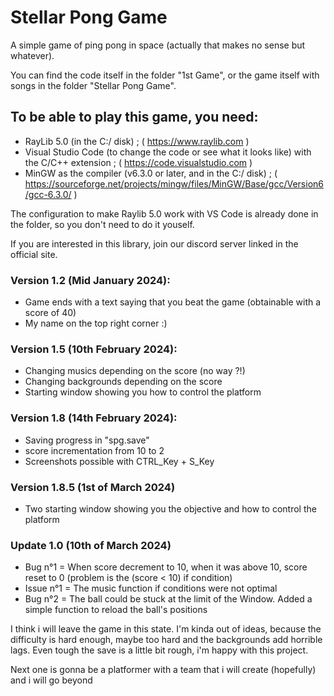 # Stellar Pong Game

A simple game of ping pong in space (actually that makes no sense but whatever).

You can find the code itself in the folder "1st Game", or the game itself with songs in the folder "Stellar Pong Game".

## To be able to play this game, you need:
- RayLib 5.0 (in the C:/ disk) ; ( https://www.raylib.com )
- Visual Studio Code (to change the code or see what it looks like) with the C/C++ extension ;
( https://code.visualstudio.com )
- MinGW as the compiler (v6.3.0 or later, and in the C:/ disk) ; ( https://sourceforge.net/projects/mingw/files/MinGW/Base/gcc/Version6/gcc-6.3.0/ )

The configuration to make Raylib 5.0 work with VS Code is already done in the folder, so you don't need to do it youself.

If you are interested in this library, join our discord server linked in the official site.

### Version 1.2 (Mid January 2024): 

- Game ends with a text saying that you beat the game (obtainable with a score of 40)
- My name on the top right corner :)

### Version 1.5 (10th February 2024):

- Changing musics depending on the score (no way ?!)
- Changing backgrounds depending on the score
- Starting window showing you how to control the platform

### Version 1.8 (14th February 2024):

- Saving progress in "spg.save"
- score incrementation from 10 to 2
- Screenshots possible with  CTRL_Key + S_Key

### Version 1.8.5 (1st of March 2024)

- Two starting window showing you the objective and how to control the platform

### Update 1.0 (10th of March 2024)

- Bug n°1 = When score decrement to 10, when it was above 10, score reset to 0 (problem is the (score < 10) if condition)
- Issue n°1 = The music function if conditions were not optimal
- Bug n°2 = The ball could be stuck at the limit of the Window. Added a simple function to reload the ball's positions

I think i will leave the game in this state. I'm kinda out of ideas, because the difficulty is hard enough, maybe too hard and the backgrounds add horrible lags. Even tough the save is a little bit rough, i'm happy with this project.

Next one is gonna be a platformer with a team that i will create (hopefully) and i will go beyond
